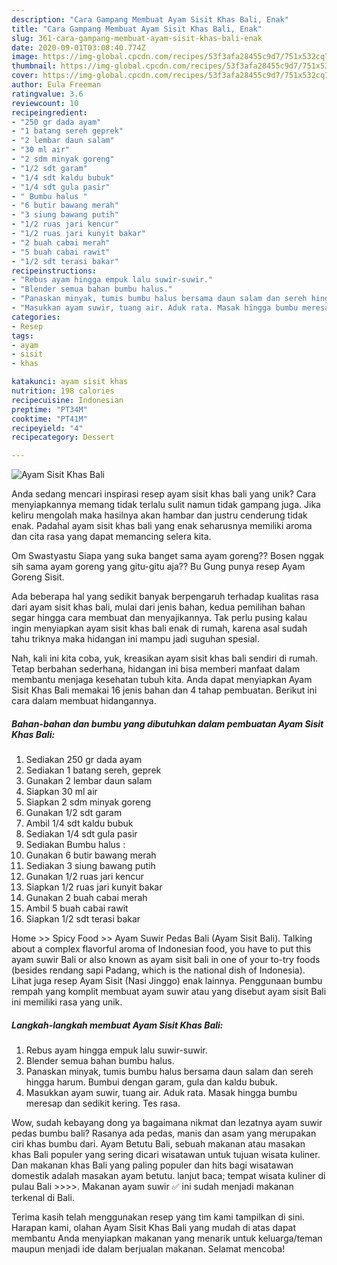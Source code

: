 ```yaml
---
description: "Cara Gampang Membuat Ayam Sisit Khas Bali, Enak"
title: "Cara Gampang Membuat Ayam Sisit Khas Bali, Enak"
slug: 361-cara-gampang-membuat-ayam-sisit-khas-bali-enak
date: 2020-09-01T03:08:40.774Z
image: https://img-global.cpcdn.com/recipes/53f3afa28455c9d7/751x532cq70/ayam-sisit-khas-bali-foto-resep-utama.jpg
thumbnail: https://img-global.cpcdn.com/recipes/53f3afa28455c9d7/751x532cq70/ayam-sisit-khas-bali-foto-resep-utama.jpg
cover: https://img-global.cpcdn.com/recipes/53f3afa28455c9d7/751x532cq70/ayam-sisit-khas-bali-foto-resep-utama.jpg
author: Eula Freeman
ratingvalue: 3.6
reviewcount: 10
recipeingredient:
- "250 gr dada ayam"
- "1 batang sereh geprek"
- "2 lembar daun salam"
- "30 ml air"
- "2 sdm minyak goreng"
- "1/2 sdt garam"
- "1/4 sdt kaldu bubuk"
- "1/4 sdt gula pasir"
- " Bumbu halus "
- "6 butir bawang merah"
- "3 siung bawang putih"
- "1/2 ruas jari kencur"
- "1/2 ruas jari kunyit bakar"
- "2 buah cabai merah"
- "5 buah cabai rawit"
- "1/2 sdt terasi bakar"
recipeinstructions:
- "Rebus ayam hingga empuk lalu suwir-suwir."
- "Blender semua bahan bumbu halus."
- "Panaskan minyak, tumis bumbu halus bersama daun salam dan sereh hingga harum. Bumbui dengan garam, gula dan kaldu bubuk."
- "Masukkan ayam suwir, tuang air. Aduk rata. Masak hingga bumbu meresap dan sedikit kering. Tes rasa."
categories:
- Resep
tags:
- ayam
- sisit
- khas

katakunci: ayam sisit khas 
nutrition: 198 calories
recipecuisine: Indonesian
preptime: "PT34M"
cooktime: "PT41M"
recipeyield: "4"
recipecategory: Dessert

---
```



![Ayam Sisit Khas Bali](https://img-global.cpcdn.com/recipes/53f3afa28455c9d7/751x532cq70/ayam-sisit-khas-bali-foto-resep-utama.jpg)

Anda sedang mencari inspirasi resep ayam sisit khas bali yang unik? Cara menyiapkannya memang tidak terlalu sulit namun tidak gampang juga. Jika keliru mengolah maka hasilnya akan hambar dan justru cenderung tidak enak. Padahal ayam sisit khas bali yang enak seharusnya memiliki aroma dan cita rasa yang dapat memancing selera kita.

Om Swastyastu Siapa yang suka banget sama ayam goreng?? Bosen nggak sih sama ayam goreng yang gitu-gitu aja?? Bu Gung punya resep Ayam Goreng Sisit.

Ada beberapa hal yang sedikit banyak berpengaruh terhadap kualitas rasa dari ayam sisit khas bali, mulai dari jenis bahan, kedua pemilihan bahan segar hingga cara membuat dan menyajikannya. Tak perlu pusing kalau ingin menyiapkan ayam sisit khas bali enak di rumah, karena asal sudah tahu triknya maka hidangan ini mampu jadi suguhan spesial.


Nah, kali ini kita coba, yuk, kreasikan ayam sisit khas bali sendiri di rumah. Tetap berbahan sederhana, hidangan ini bisa memberi manfaat dalam membantu menjaga kesehatan tubuh kita. Anda dapat menyiapkan Ayam Sisit Khas Bali memakai 16 jenis bahan dan 4 tahap pembuatan. Berikut ini cara dalam membuat hidangannya.

<!--inarticleads1-->

##### Bahan-bahan dan bumbu yang dibutuhkan dalam pembuatan Ayam Sisit Khas Bali:

1. Sediakan 250 gr dada ayam
1. Sediakan 1 batang sereh, geprek
1. Gunakan 2 lembar daun salam
1. Siapkan 30 ml air
1. Siapkan 2 sdm minyak goreng
1. Gunakan 1/2 sdt garam
1. Ambil 1/4 sdt kaldu bubuk
1. Sediakan 1/4 sdt gula pasir
1. Sediakan  Bumbu halus :
1. Gunakan 6 butir bawang merah
1. Sediakan 3 siung bawang putih
1. Gunakan 1/2 ruas jari kencur
1. Siapkan 1/2 ruas jari kunyit bakar
1. Gunakan 2 buah cabai merah
1. Ambil 5 buah cabai rawit
1. Siapkan 1/2 sdt terasi bakar


Home &gt;&gt; Spicy Food &gt;&gt; Ayam Suwir Pedas Bali (Ayam Sisit Bali). Talking about a complex flavorful aroma of Indonesian food, you have to put this ayam suwir Bali or also known as ayam sisit bali in one of your to-try foods (besides rendang sapi Padang, which is the national dish of Indonesia). Lihat juga resep Ayam Sisit (Nasi Jinggo) enak lainnya. Penggunaan bumbu rempah yang komplit membuat ayam suwir atau yang disebut ayam sisit Bali ini memiliki rasa yang unik. 

<!--inarticleads2-->

##### Langkah-langkah membuat Ayam Sisit Khas Bali:

1. Rebus ayam hingga empuk lalu suwir-suwir.
1. Blender semua bahan bumbu halus.
1. Panaskan minyak, tumis bumbu halus bersama daun salam dan sereh hingga harum. Bumbui dengan garam, gula dan kaldu bubuk.
1. Masukkan ayam suwir, tuang air. Aduk rata. Masak hingga bumbu meresap dan sedikit kering. Tes rasa.


Wow, sudah kebayang dong ya bagaimana nikmat dan lezatnya ayam suwir pedas bumbu bali? Rasanya ada pedas, manis dan asam yang merupakan ciri khas bumbu dari. Ayam Betutu Bali, sebuah makanan atau masakan khas Bali populer yang sering dicari wisatawan untuk tujuan wisata kuliner. Dan makanan khas Bali yang paling populer dan hits bagi wisatawan domestik adalah masakan ayam betutu. lanjut baca; tempat wisata kuliner di pulau Bali &gt;&gt;&gt;&gt;. Makanan ayam suwir ✅ ini sudah menjadi makanan terkenal di Bali. 

Terima kasih telah menggunakan resep yang tim kami tampilkan di sini. Harapan kami, olahan Ayam Sisit Khas Bali yang mudah di atas dapat membantu Anda menyiapkan makanan yang menarik untuk keluarga/teman maupun menjadi ide dalam berjualan makanan. Selamat mencoba!
